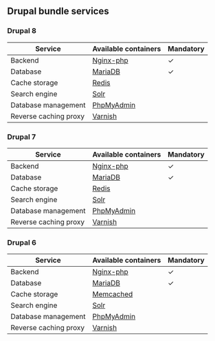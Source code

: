 ## Drupal bundle services

### Drupal 8

| Service | Available containers | Mandatory |
| --------------------- | ---------------------------------------------- | - |
| Backend               | [Nginx-php](../../containers/nginx-php/README.md) | ✓ |
| Database              | [MariaDB](../../containers/mariadb.md)            | ✓ |
| Cache storage         | [Redis](../../containers/redis.md)                |   |
| Search engine         | [Solr](../../containers/apache-solr.md)           |   |
| Database management   | [PhpMyAdmin](../../containers/phpmyadmin.md)      |   |
| Reverse caching proxy | [Varnish](../../containers/varnish.md)            | &nbsp; |

### Drupal 7

| Service | Available containers | Mandatory |
| --------------------- | ---------------------------------------------- | - |
| Backend               | [Nginx-php](../../containers/nginx-php/README.md) | ✓ |
| Database              | [MariaDB](../../containers/mariadb.md)            | ✓ |
| Cache storage         | [Redis](../../containers/redis.md)                |   |
| Search engine         | [Solr](../../containers/apache-solr.md)           |   |
| Database management   | [PhpMyAdmin](../../containers/phpmyadmin.md)      |   |
| Reverse caching proxy | [Varnish](../../containers/varnish.md)            | &nbsp; |

### Drupal 6

| Service | Available containers | Mandatory |
| --------------------- | ---------------------------------------------- | - |
| Backend               | [Nginx-php](../../containers/nginx-php/README.md) | ✓ |
| Database              | [MariaDB](../../containers/mariadb.md)            | ✓ |
| Cache storage         | [Memcached](../../containers/memcached.md)        |   |
| Search engine         | [Solr](../../containers/apache-solr.md)           |   |
| Database management   | [PhpMyAdmin](../../containers/phpmyadmin.md)      |   |
| Reverse caching proxy | [Varnish](../../containers/varnish.md)            | &nbsp; |
